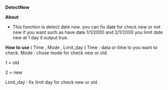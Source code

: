 <b> DetectNew </b>

<b> About </b>

- This function is detect date new. you can fix date for check new or not new if you want such as have date 1/1/2000 and 2/1/2000 you limit date new at 1 day it output true.

<b> How to use </b>
   ( Time , Mode  , Limit_day )
   Time : data or time to you want to check.
   Mode : chose mode for check new or old.

   1 = old

   2 = new

   Limit_day : fix limit day for check new or old .
